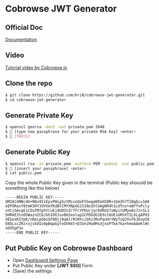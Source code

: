 # Cobrowse JWT Generator

## Official Doc
[Documentation](https://docs.cobrowse.io/agent-side-integrations/json-web-tokens-jwts)

## Video
[Tutorial video by Cobrowse.io](https://www.youtube.com/watch?v=jm8AYUfH9hw&t=288s)

## Clone the repo
```bash
$ git clone https://github.com/hrz8/cobrowse-jwt-generator.git
$ cd cobrowse-jwt-generator
```

## Generate Private Key
```bash
$ openssl genrsa -des3 -out private.pem 2048
$ 🔑 [type new passphrase for your private RSA key] <enter>
$ 🔑 [TWICE]
```

## Generate Public Key
```bash
$ openssl rsa -in private.pem -outform PEM -pubout -out public.pem
$ 🔑 [insert your passphrase] <enter>
$ cat public.pem
```
Copy the whole Public Key given in the terminal (Public key shoould be something like this below)
```
-----BEGIN PUBLIC KEY-----
UM16CdNNcdU+N0u9IiEpvPWig5ztMcunQoFtbogeKRoHS0R+1bm3h7T28qEcu1A0
eEPORasf8tmK5RY3dVVmfKdBlCMYXNpGG1S1NcGhlGAgNR4h1LUTnz+aNffvPcly
vdtjGAvgEiCDuTM7phYCukj8U0ZnZrfFcYPbU/jqr8dRGS7xWyitUMyw6s7z+SLz
5HRmE3toOSWaznZC6/bhIOXJuvBGSeolap2CPDGUG3Edsl6UEsGRhXTZLXLqAPH3
4EboxKIYpK/nReLpG6zGFQ0jj0qAlrRtKhcibXz3RoPqnHrYWyTsQJXvFbJDzwS8
ENSLscZRzrojskOIx0pBqwGytnOVHXt+D3UniMa0MsdjnxPTke7ka+hmnAAeKlWt
nOVhpP3x
-----END PUBLIC KEY-----
```

## Put Public Key on Cobrowse Dashboard
- Open [Dashboard Settings Page](https://cobrowse.io/dashboard/settings/integrations)
- Put Public Key under **[JWT SSO]** Form
- [Save] the settings

